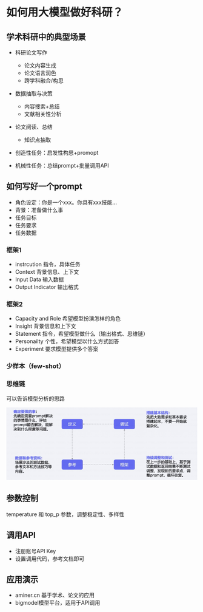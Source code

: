 # 如何用大模型做好科研？
## 学术科研中的典型场景
- 科研论文写作
    - 论文内容生成
    - 论文语言润色
    - 跨学科融合/构思
- 数据抽取与决策
    - 内容搜索+总结
    - 文献相关性分析
- 论文阅读、总结
    - 知识点抽取

- 创造性任务：启发性构思+promopt
- 机械性任务：总结prompt+批量调用API

## 如何写好一个prompt
- 角色设定：你是一个xxx。你具有xxx技能...
- 背景：准备做什么事
- 任务目标
- 任务要求
- 任务数据

### 框架1
- instrcution 指令，具体任务
- Context 背景信息、上下文
- Input Data 输入数据
- Output Indicator 输出格式

### 框架2
- Capacity and Role 希望模型扮演怎样的角色
- Insight 背景信息和上下文
- Statement 指令，希望模型做什么（输出格式、思维链）
- Personailty 个性，希望模型以什么方式回答
- Experiment 要求模型提供多个答案

### 少样本（few-shot）
### 思维链
可以告诉模型分析的思路

![alt text](image.png)

## 参数控制
temperature 和 top_p 参数，调整稳定性、多样性

## 调用API
- 注册账号API Key
- 设置调用代码，参考文档即可

## 应用演示
- aminer.cn 基于学术、论文的应用
- bigmodel模型平台，适用于API调用